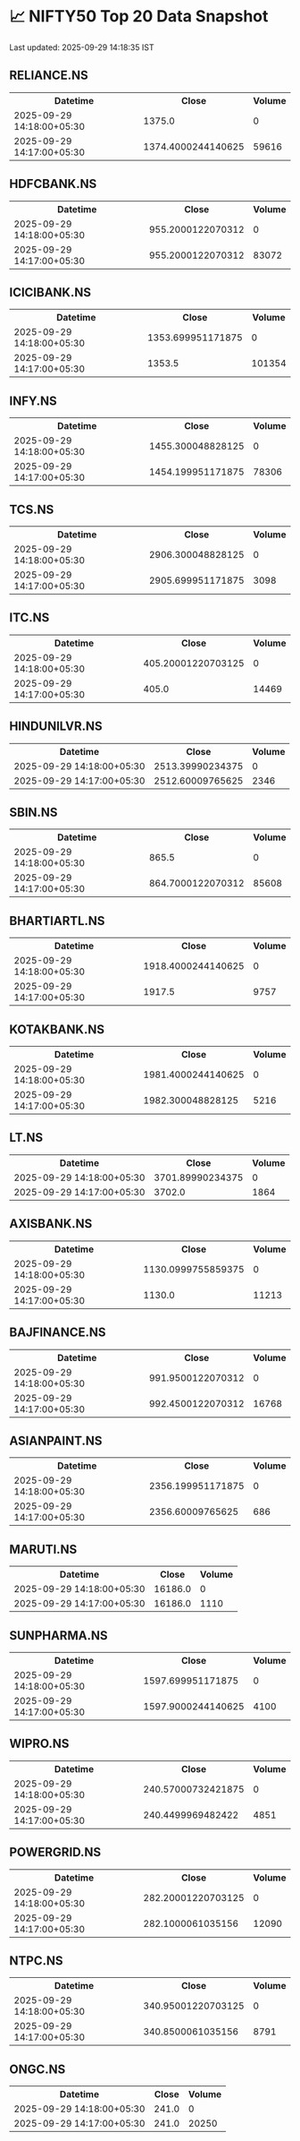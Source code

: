 # 📈 NIFTY50 Top 20 Data Snapshot

Last updated: 2025-09-29 14:18:35 IST

## RELIANCE.NS

<table>
  <tr><th>Datetime</th><th>Close</th><th>Volume</th></tr>
  <tr><td>2025-09-29 14:18:00+05:30</td><td>1375.0</td><td>0</td></tr>
  <tr><td>2025-09-29 14:17:00+05:30</td><td>1374.4000244140625</td><td>59616</td></tr>
</table>

## HDFCBANK.NS

<table>
  <tr><th>Datetime</th><th>Close</th><th>Volume</th></tr>
  <tr><td>2025-09-29 14:18:00+05:30</td><td>955.2000122070312</td><td>0</td></tr>
  <tr><td>2025-09-29 14:17:00+05:30</td><td>955.2000122070312</td><td>83072</td></tr>
</table>

## ICICIBANK.NS

<table>
  <tr><th>Datetime</th><th>Close</th><th>Volume</th></tr>
  <tr><td>2025-09-29 14:18:00+05:30</td><td>1353.699951171875</td><td>0</td></tr>
  <tr><td>2025-09-29 14:17:00+05:30</td><td>1353.5</td><td>101354</td></tr>
</table>

## INFY.NS

<table>
  <tr><th>Datetime</th><th>Close</th><th>Volume</th></tr>
  <tr><td>2025-09-29 14:18:00+05:30</td><td>1455.300048828125</td><td>0</td></tr>
  <tr><td>2025-09-29 14:17:00+05:30</td><td>1454.199951171875</td><td>78306</td></tr>
</table>

## TCS.NS

<table>
  <tr><th>Datetime</th><th>Close</th><th>Volume</th></tr>
  <tr><td>2025-09-29 14:18:00+05:30</td><td>2906.300048828125</td><td>0</td></tr>
  <tr><td>2025-09-29 14:17:00+05:30</td><td>2905.699951171875</td><td>3098</td></tr>
</table>

## ITC.NS

<table>
  <tr><th>Datetime</th><th>Close</th><th>Volume</th></tr>
  <tr><td>2025-09-29 14:18:00+05:30</td><td>405.20001220703125</td><td>0</td></tr>
  <tr><td>2025-09-29 14:17:00+05:30</td><td>405.0</td><td>14469</td></tr>
</table>

## HINDUNILVR.NS

<table>
  <tr><th>Datetime</th><th>Close</th><th>Volume</th></tr>
  <tr><td>2025-09-29 14:18:00+05:30</td><td>2513.39990234375</td><td>0</td></tr>
  <tr><td>2025-09-29 14:17:00+05:30</td><td>2512.60009765625</td><td>2346</td></tr>
</table>

## SBIN.NS

<table>
  <tr><th>Datetime</th><th>Close</th><th>Volume</th></tr>
  <tr><td>2025-09-29 14:18:00+05:30</td><td>865.5</td><td>0</td></tr>
  <tr><td>2025-09-29 14:17:00+05:30</td><td>864.7000122070312</td><td>85608</td></tr>
</table>

## BHARTIARTL.NS

<table>
  <tr><th>Datetime</th><th>Close</th><th>Volume</th></tr>
  <tr><td>2025-09-29 14:18:00+05:30</td><td>1918.4000244140625</td><td>0</td></tr>
  <tr><td>2025-09-29 14:17:00+05:30</td><td>1917.5</td><td>9757</td></tr>
</table>

## KOTAKBANK.NS

<table>
  <tr><th>Datetime</th><th>Close</th><th>Volume</th></tr>
  <tr><td>2025-09-29 14:18:00+05:30</td><td>1981.4000244140625</td><td>0</td></tr>
  <tr><td>2025-09-29 14:17:00+05:30</td><td>1982.300048828125</td><td>5216</td></tr>
</table>

## LT.NS

<table>
  <tr><th>Datetime</th><th>Close</th><th>Volume</th></tr>
  <tr><td>2025-09-29 14:18:00+05:30</td><td>3701.89990234375</td><td>0</td></tr>
  <tr><td>2025-09-29 14:17:00+05:30</td><td>3702.0</td><td>1864</td></tr>
</table>

## AXISBANK.NS

<table>
  <tr><th>Datetime</th><th>Close</th><th>Volume</th></tr>
  <tr><td>2025-09-29 14:18:00+05:30</td><td>1130.0999755859375</td><td>0</td></tr>
  <tr><td>2025-09-29 14:17:00+05:30</td><td>1130.0</td><td>11213</td></tr>
</table>

## BAJFINANCE.NS

<table>
  <tr><th>Datetime</th><th>Close</th><th>Volume</th></tr>
  <tr><td>2025-09-29 14:18:00+05:30</td><td>991.9500122070312</td><td>0</td></tr>
  <tr><td>2025-09-29 14:17:00+05:30</td><td>992.4500122070312</td><td>16768</td></tr>
</table>

## ASIANPAINT.NS

<table>
  <tr><th>Datetime</th><th>Close</th><th>Volume</th></tr>
  <tr><td>2025-09-29 14:18:00+05:30</td><td>2356.199951171875</td><td>0</td></tr>
  <tr><td>2025-09-29 14:17:00+05:30</td><td>2356.60009765625</td><td>686</td></tr>
</table>

## MARUTI.NS

<table>
  <tr><th>Datetime</th><th>Close</th><th>Volume</th></tr>
  <tr><td>2025-09-29 14:18:00+05:30</td><td>16186.0</td><td>0</td></tr>
  <tr><td>2025-09-29 14:17:00+05:30</td><td>16186.0</td><td>1110</td></tr>
</table>

## SUNPHARMA.NS

<table>
  <tr><th>Datetime</th><th>Close</th><th>Volume</th></tr>
  <tr><td>2025-09-29 14:18:00+05:30</td><td>1597.699951171875</td><td>0</td></tr>
  <tr><td>2025-09-29 14:17:00+05:30</td><td>1597.9000244140625</td><td>4100</td></tr>
</table>

## WIPRO.NS

<table>
  <tr><th>Datetime</th><th>Close</th><th>Volume</th></tr>
  <tr><td>2025-09-29 14:18:00+05:30</td><td>240.57000732421875</td><td>0</td></tr>
  <tr><td>2025-09-29 14:17:00+05:30</td><td>240.4499969482422</td><td>4851</td></tr>
</table>

## POWERGRID.NS

<table>
  <tr><th>Datetime</th><th>Close</th><th>Volume</th></tr>
  <tr><td>2025-09-29 14:18:00+05:30</td><td>282.20001220703125</td><td>0</td></tr>
  <tr><td>2025-09-29 14:17:00+05:30</td><td>282.1000061035156</td><td>12090</td></tr>
</table>

## NTPC.NS

<table>
  <tr><th>Datetime</th><th>Close</th><th>Volume</th></tr>
  <tr><td>2025-09-29 14:18:00+05:30</td><td>340.95001220703125</td><td>0</td></tr>
  <tr><td>2025-09-29 14:17:00+05:30</td><td>340.8500061035156</td><td>8791</td></tr>
</table>

## ONGC.NS

<table>
  <tr><th>Datetime</th><th>Close</th><th>Volume</th></tr>
  <tr><td>2025-09-29 14:18:00+05:30</td><td>241.0</td><td>0</td></tr>
  <tr><td>2025-09-29 14:17:00+05:30</td><td>241.0</td><td>20250</td></tr>
</table>

